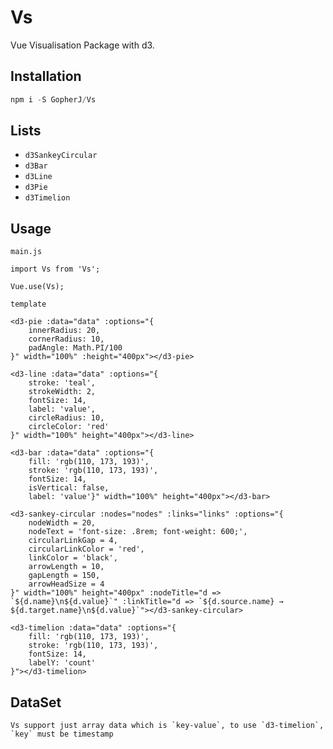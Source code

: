 # Vs
Vue Visualisation Package with d3.


## Installation
```javascript
npm i -S GopherJ/Vs
```


## Lists

- `d3SankeyCircular`
- `d3Bar`
- `d3Line`
- `d3Pie`
- `d3Timelion`


## Usage

`main.js`
```
import Vs from 'Vs';

Vue.use(Vs);
```

`template`
```vue
<d3-pie :data="data" :options="{
    innerRadius: 20,
    cornerRadius: 10,
    padAngle: Math.PI/100
}" width="100%" :height="400px"></d3-pie>

<d3-line :data="data" :options="{
    stroke: 'teal',
    strokeWidth: 2,
    fontSize: 14,
    label: 'value',
    circleRadius: 10,
    circleColor: 'red'
}" width="100%" height="400px"></d3-line>

<d3-bar :data="data" :options="{
    fill: 'rgb(110, 173, 193)',
    stroke: 'rgb(110, 173, 193)',
    fontSize: 14,
    isVertical: false,
    label: 'value'}" width="100%" height="400px"></d3-bar>

<d3-sankey-circular :nodes="nodes" :links="links" :options="{
    nodeWidth = 20,
    nodeText = 'font-size: .8rem; font-weight: 600;',
    circularLinkGap = 4,
    circularLinkColor = 'red',
    linkColor = 'black',
    arrowLength = 10,
    gapLength = 150,
    arrowHeadSize = 4
}" width="100%" height="400px" :nodeTitle="d => `${d.name}\n${d.value}`" :linkTitle="d => `${d.source.name} → ${d.target.name}\n${d.value}`"></d3-sankey-circular>

<d3-timelion :data="data" :options="{
    fill: 'rgb(110, 173, 193)',
    stroke: 'rgb(110, 173, 193)',
    fontSize: 14,
    labelY: 'count'
}"></d3-timelion>
```

## DataSet
```
Vs support just array data which is `key-value`, to use `d3-timelion`, `key` must be timestamp
```







